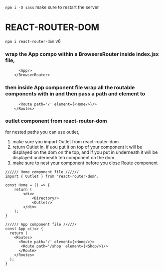 
`npm i -D sass` make sure to restart the server


# REACT-ROUTER-DOM
`npm i react-router-dom` v6
### wrap the App compo within a BrowsersRouter inside index.jsx file, 
``` <BrowserRouter>
      <App/>
    </BrowserRouter>
```
### then inside App component file wrap all the routable components  with in <Routes> and then pass a path and element to <Route>  
``` <Routes>
      <Route path='/' element={<Home/>}/>
    </Routes>
```
### outlet component from react-router-dom
for nested paths you can use outlet,
1. make sure you import Outlet from react-router-dom
2. return Outlet in, if uou put it on top of your component it will be displayed on the dom on the top, and if you put in underneath it will be displayed underneath teh component on the dom
3. make sure to nest your component before you close Route component
```
////// Home component file //////
import { Outlet } from 'react-router-dom';

const Home = () => {
    return (
        <div>
            <Directory/> 
            <Outlet/>
        </div>
    );
}

////// App component file //////
const App =()=> {
  return (
    <Routes>
      <Route path='/' element={<Home/>}>
       <Route path='/shop' element={<Shop/>}/>
      </Route>
    </Routes>
  );
}
```